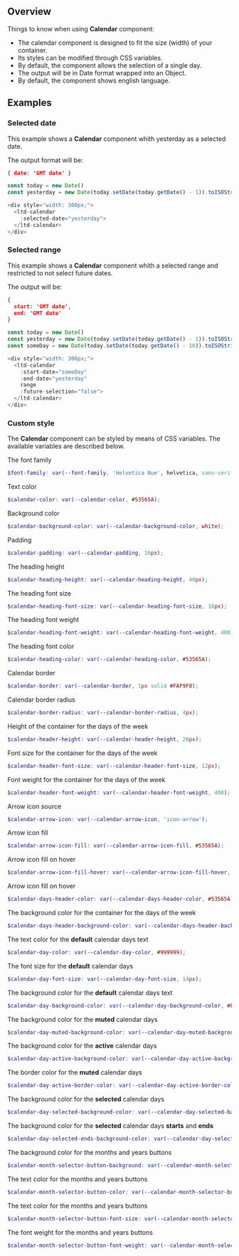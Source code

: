 ## Overview
Things to know when using **Calendar** component:

- The calendar component is designed to fit the size (width) of your container.
- Its styles can be modified through CSS variables.
- By default, the component allows the selection of a single day.
- The output will be in Date format wrapped into an Object.
- By default, the component shows english language.


## Examples

### Selected date

This example shows a **Calendar** component whith yesterday as a selected date.

The output format will be: 
```json
{ date: 'GMT date' }
```

```js
const today = new Date()
const yesterday = new Date(today.setDate(today.getDate() - 1)).toISOString().slice(0, 10)

<div style="width: 300px;">
  <ltd-calendar
    :selected-date="yesterday">
  </ltd-calendar>
</div>
```

### Selected range

This example shows a **Calendar** component whith a selected range and restricted to not select future dates.

The output will be: 
```json
{ 
  start: 'GMT date', 
  end: 'GMT date' 
}
```

```js
const today = new Date()
const yesterday = new Date(today.setDate(today.getDate() - 1)).toISOString().slice(0, 10)
const someDay = new Date(today.setDate(today.getDate() - 10)).toISOString().slice(0, 10)

<div style="width: 300px;">
  <ltd-calendar
    :start-date="someDay"
    :end-date="yesterday"
    range
    :future-selection="false">
  </ltd-calendar>
</div>
```

### Custom style

The **Calendar** component can be styled by means of CSS variables. The available variables are described below.

The font family
```scss
$font-family: var(--font-family, 'Helvetica Nue', helvetica, sans-serif);
```

Text color
```scss
$calendar-color: var(--calendar-color, #53565A);
```

Background color
```scss
$calendar-background-color: var(--calendar-background-color, white);
```

Padding
```scss
$calendar-padding: var(--calendar-padding, 10px);
```

The heading height
```scss
$calendar-heading-height: var(--calendar-heading-height, 40px);
```

The heading font size
```scss
$calendar-heading-font-size: var(--calendar-heading-font-size, 16px);
```

The heading font weight
```scss
$calendar-heading-font-weight: var(--calendar-heading-font-weight, 400);
```

The heading font color
```scss
$calendar-heading-color: var(--calendar-heading-color, #53565A);
```

Calendar border
```scss
$calendar-border: var(--calendar-border, 1px solid #FAF9F8);
```

Calendar border radius
```scss
$calendar-border-radius: var(--calendar-border-radius, 4px);
```

Height of the container for the days of the week
```scss
$calendar-header-height: var(--calendar-header-height, 20px);
```

Font size for the container for the days of the week
```scss
$calendar-header-font-size: var(--calendar-header-font-size, 12px);
```

Font weight for the container for the days of the week
```scss
$calendar-header-font-weight: var(--calendar-header-font-weight, 400);
```

Arrow icon source
```scss
$calendar-arrow-icon: var(--calendar-arrow-icon, 'icon-arrow');
```

Arrow icon fill
```scss
$calendar-arrow-icon-fill: var(--calendar-arrow-icon-fill, #53565A);
```

Arrow icon fill on hover
```scss
$calendar-arrow-icon-fill-hover: var(--calendar-arrow-icon-fill-hover, #696969);
```

Arrow icon fill on hover
```scss
$calendar-days-header-color: var(--calendar-days-header-color, #53565A);
```

The background color for the container for the days of the week
```scss
$calendar-days-header-background-color: var(--calendar-days-header-background-color, transparent);
```

The text color for the **default** calendar days text
```scss
$calendar-day-color: var(--calendar-day-color, #999999);
```

The font size for the **default** calendar days
```scss
$calendar-day-font-size: var(--calendar-day-font-size, 14px);
```

The background color for the **default** calendar days text
```scss
$calendar-day-background-color: var(--calendar-day-background-color, #FAF9F8);
```

The background color for the **muted** calendar days
```scss
$calendar-day-muted-background-color: var(--calendar-day-muted-background-color, #BBBCBC);
```

The background color for the **active** calendar days
```scss
$calendar-day-active-background-color: var(--calendar-day-active-background-color, #FAF9F8);
```

The border color for the **muted** calendar days
```scss
$calendar-day-active-border-color: var(--calendar-day-active-border-color, #00c6d7);
```

The background color for the **selected** calendar days
```scss
$calendar-day-selected-background-color: var(--calendar-day-selected-background-color, #00ff99);
```

The background color for the **selected** calendar days **starts** and **ends**
```scss
$calendar-day-selected-ends-background-color: var(--calendar-day-selected-ends-background-color, darken(#00ff99, 5%));
```

The background color for the months and years buttons
```scss
$calendar-month-selector-button-background: var(--calendar-month-selector-button-background, #FAF9F8);
```

The text color for the months and years buttons
```scss
$calendar-month-selector-button-color: var(--calendar-month-selector-button-color, #53565A);
```

The text color for the months and years buttons
```scss
$calendar-month-selector-button-font-size: var(--calendar-month-selector-button-font-size, 14px);
```

The font weight for the months and years buttons
```scss
$calendar-month-selector-button-font-weight: var(--calendar-month-selector-button-font-weight, 400);
```